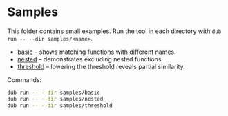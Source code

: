 # Samples

This folder contains small examples. Run the tool in each directory with `dub run -- --dir samples/<name>`.

- [basic](basic/README.md) – shows matching functions with different names.
- [nested](nested/README.md) – demonstrates excluding nested functions.
- [threshold](threshold/README.md) – lowering the threshold reveals partial similarity.

Commands:
```bash
dub run -- --dir samples/basic
dub run -- --dir samples/nested
dub run -- --dir samples/threshold
```
